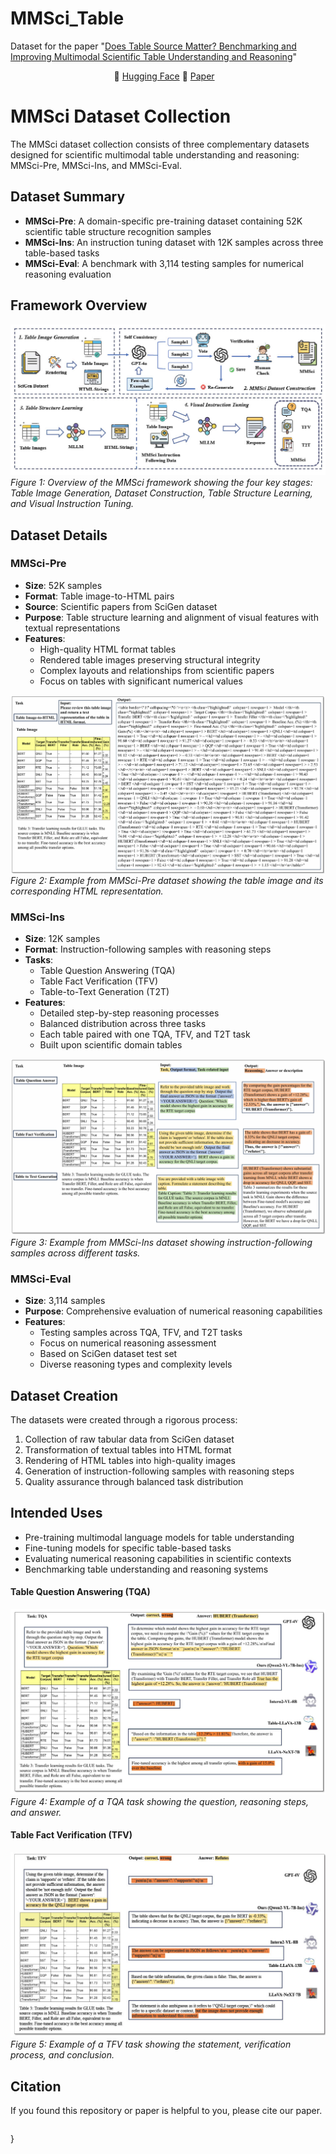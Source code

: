 # MMSci_Table


Dataset for the paper "[Does Table Source Matter? Benchmarking and Improving Multimodal Scientific Table Understanding and Reasoning](s)"
<p align="center">

<p>

<p align="center">
       🤗 <a href="https://huggingface.co/datasets/yangbh217/MMSci_Table">Hugging Face</a> 📑 <a href="https://arxiv.org/pdf/">Paper</a> &nbsp&nbsp  </a>
</p>

# MMSci Dataset Collection

The MMSci dataset collection consists of three complementary datasets designed for scientific multimodal table understanding and reasoning: MMSci-Pre, MMSci-Ins, and MMSci-Eval.

## Dataset Summary

- **MMSci-Pre**: A domain-specific pre-training dataset containing 52K scientific table structure recognition samples
- **MMSci-Ins**: An instruction tuning dataset with 12K samples across three table-based tasks
- **MMSci-Eval**: A benchmark with 3,114 testing samples for numerical reasoning evaluation

## Framework Overview
![Framework Overview](./assets/model.jpg)
*Figure 1: Overview of the MMSci framework showing the four key stages: Table Image Generation, Dataset Construction, Table Structure Learning, and Visual Instruction Tuning.*

## Dataset Details

### MMSci-Pre
- **Size**: 52K samples
- **Format**: Table image-to-HTML pairs
- **Source**: Scientific papers from SciGen dataset
- **Purpose**: Table structure learning and alignment of visual features with textual representations
- **Features**:
  - High-quality HTML format tables
  - Rendered table images preserving structural integrity
  - Complex layouts and relationships from scientific papers
  - Focus on tables with significant numerical values

![MMSci-Pre Example](./assets/html1.jpg)
*Figure 2: Example from MMSci-Pre dataset showing the table image and its corresponding HTML representation.*

### MMSci-Ins
- **Size**: 12K samples
- **Format**: Instruction-following samples with reasoning steps
- **Tasks**:
  - Table Question Answering (TQA)
  - Table Fact Verification (TFV)
  - Table-to-Text Generation (T2T)
- **Features**:
  - Detailed step-by-step reasoning processes
  - Balanced distribution across three tasks
  - Each table paired with one TQA, TFV, and T2T task
  - Built upon scientific domain tables


![MMSci-Ins Example](./assets/input1.jpg)
*Figure 3: Example from MMSci-Ins dataset showing instruction-following samples across different tasks.*

### MMSci-Eval
- **Size**: 3,114 samples
- **Purpose**: Comprehensive evaluation of numerical reasoning capabilities
- **Features**:
  - Testing samples across TQA, TFV, and T2T tasks
  - Focus on numerical reasoning assessment
  - Based on SciGen dataset test set
  - Diverse reasoning types and complexity levels

## Dataset Creation

The datasets were created through a rigorous process:
1. Collection of raw tabular data from SciGen dataset
2. Transformation of textual tables into HTML format
3. Rendering of HTML tables into high-quality images
4. Generation of instruction-following samples with reasoning steps
5. Quality assurance through balanced task distribution

## Intended Uses

- Pre-training multimodal language models for table understanding
- Fine-tuning models for specific table-based tasks
- Evaluating numerical reasoning capabilities in scientific contexts
- Benchmarking table understanding and reasoning systems


#### Table Question Answering (TQA)
![TQA Example](./assets/tqa1.jpg)
*Figure 4: Example of a TQA task showing the question, reasoning steps, and answer.*

#### Table Fact Verification (TFV)
![TFV Example](./assets/tfv1.jpg)
*Figure 5: Example of a TFV task showing the statement, verification process, and conclusion.*

## Citation

If you found this repository or paper is helpful to you, please cite our paper.
```

```
}
